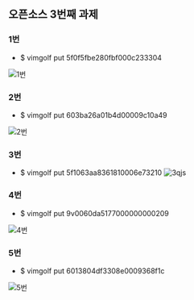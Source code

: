 
## 오픈소스 3번째 과제

### 1번


* $ vimgolf put 5f0f5fbe280fbf000c233304

![1번](https://user-images.githubusercontent.com/76933278/144704455-c0c4a36c-a73b-4f33-9d77-2d15db49c3f1.gif)


### 2번

* $ vimgolf put 603ba26a01b4d00009c10a49

![2번](https://user-images.githubusercontent.com/76933278/144704457-0699991b-85cc-4050-aed5-844557a63137.gif)

### 3번

* $ vimgolf put 5f1063aa8361810006e73210
![3qjs](https://user-images.githubusercontent.com/76933278/144704452-11dfe427-09fb-4e0f-b93c-9404b7039eaf.gif)


### 4번

* $ vimgolf put 9v0060da5177000000000209

![4번](https://user-images.githubusercontent.com/76933278/144704463-b281bdf5-051e-4896-9b39-86f7f45ed9b0.gif)

### 5번

* $ vimgolf put 6013804df3308e0009368f1c

![5번](https://user-images.githubusercontent.com/76933278/144704461-019920e8-6f01-450b-bcdb-7ed7db0fa18b.gif)


